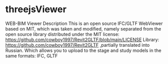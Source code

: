 # threejsViewer
WEB-BIM Viewer
Description
This is an open source IFC/GLTF WebViewer based on MIT, which was taken and modified, namely separated from the open source library distributed under the MIT license: https://github.com/cowboy1997/Revit2GLTF/blob/main/LICENSE
Library: https://github.com/cowboy1997/Revit2GLTF ,partially translated into Russian.
Which allows you to upload to the stage and study models in the same formats: IFC, GLTF
